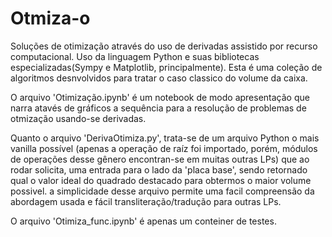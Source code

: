 # Otmiza-o
Soluções de otimização através do uso de derivadas assistido por recurso computacional.
Uso da linguagem Python e suas bibliotecas especializadas(Sympy e Matplotlib, principalmente).
Esta é uma coleção de algoritmos desnvolvidos para tratar o caso classico do volume da caixa.</p>
O arquivo 'Otimização.ipynb' é um notebook de modo apresentação que narra atavés de gráficos a
sequência para a resolução de problemas de otmização usando-se derivadas.</p>
Quanto o arquivo 'DerivaOtimiza.py', trata-se de um arquivo Python o mais vanilla possível
(apenas a operação de raíz foi importado, porém, módulos de operações desse gênero encontran-se
em muitas outras LPs) que ao rodar solicita, uma entrada para o lado da 'placa base', sendo
retornado qual o valor ideal do quadrado destacado para obtermos o maior
volume possivel. a simplicidade desse arquivo permite uma facil compreensão da abordagem
usada e fácil transliteração/tradução para outras LPs.<p>O arquivo 'Otimiza_func.ipynb'
é apenas um conteiner de testes.
